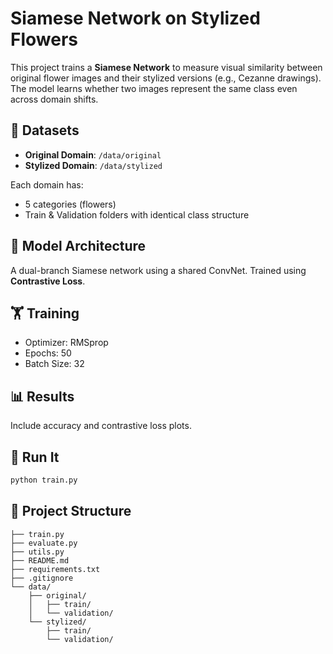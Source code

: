 # Siamese Network on Stylized Flowers

This project trains a **Siamese Network** to measure visual similarity between original flower images and their stylized versions (e.g., Cezanne drawings). The model learns whether two images represent the same class even across domain shifts.

## 🌸 Datasets
- **Original Domain**: `/data/original`
- **Stylized Domain**: `/data/stylized`

Each domain has:
- 5 categories (flowers)
- Train & Validation folders with identical class structure

## 🧠 Model Architecture
A dual-branch Siamese network using a shared ConvNet. Trained using **Contrastive Loss**.

## 🏋️ Training
- Optimizer: RMSprop
- Epochs: 50
- Batch Size: 32

## 📊 Results
Include accuracy and contrastive loss plots.

## 🚀 Run It
```bash
python train.py
```

## 📁 Project Structure
```
├── train.py
├── evaluate.py
├── utils.py
├── README.md
├── requirements.txt
├── .gitignore
└── data/
    ├── original/
    │   ├── train/
    │   └── validation/
    └── stylized/
        ├── train/
        └── validation/
```
